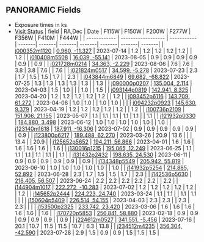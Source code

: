 
PANORAMIC Fields
----------------

- Exposure times in ks
- [Visit Status](https://www.stsci.edu/cgi-bin/get-visit-status?id=2514&markupFormat=html&observatory=JWST)
| field        | RA,Dec             | Date       | F115W  | F150W  | F200W  | F277W  | F356W  | F410M  | F444W  |
| ------------ | ------------------ | -----------| -------| -------| -------| -------| -------| -------| -------|
| [j000352m1120](https://s3.amazonaws.com/grizli-panoramic/mosaics/v6.0/j000352m1120/index.html) | [   0.960,  -11.327](https://s3.amazonaws.com/grizli-v2/ClusterTiles/Map/panoramic-j000352m1120/index.html) | 2023-07-14 |   1.2  |   1.2  |   1.2  |   1.2  |   1.2  |        |   1.2  |
| [j010408m5508](https://s3.amazonaws.com/grizli-panoramic/mosaics/v6.0/j010408m5508/index.html) | [  16.039,  -55.141](https://s3.amazonaws.com/grizli-v2/ClusterTiles/Map/panoramic-j010408m5508/index.html) | 2023-08-05 |   0.9  |   0.9  |   0.9  |   0.9  |   0.9  |        |   0.9  |
| [j021728m0214](https://s3.amazonaws.com/grizli-panoramic/mosaics/v6.0/j021728m0214/index.html) | [  34.363,   -2.229](https://s3.amazonaws.com/grizli-v2/ClusterTiles/Map/panoramic-j021728m0214/index.html) | 2023-08-06 |   7.6  |   7.6  |   3.8  |   3.8  |   7.6  |        |   7.6  |
| [j021824m0517](https://s3.amazonaws.com/grizli-panoramic/mosaics/v6.0/j021824m0517/index.html) | [  34.599,   -5.278](https://s3.amazonaws.com/grizli-v2/ClusterTiles/Map/panoramic-j021824m0517/index.html) | 2023-07-23 |   2.3  |   1.7  |   1.5  |   1.5  |   1.7  |        |   2.3  |
| [j043844m6849](https://s3.amazonaws.com/grizli-panoramic/mosaics/v6.0/j043844m6849/index.html) | [  69.682,  -68.822](https://s3.amazonaws.com/grizli-v2/ClusterTiles/Map/panoramic-j043844m6849/index.html) | 2023-07-25 |   1.3  |   1.3  |   1.3  |   1.3  |   1.3  |        |   1.3  |
| [j090000p0207](https://s3.amazonaws.com/grizli-panoramic/mosaics/v6.0/j090000p0207/index.html) | [ 135.004,    2.114](https://s3.amazonaws.com/grizli-v2/ClusterTiles/Map/panoramic-j090000p0207/index.html) | 2023-04-03 |   1.5  |   1.0  |        |        |   1.0  |        |   1.5  |
| [j093144p0819](https://s3.amazonaws.com/grizli-panoramic/mosaics/v6.0/j093144p0819/index.html) | [ 142.941,    8.325](https://s3.amazonaws.com/grizli-v2/ClusterTiles/Map/panoramic-j093144p0819/index.html) | 2023-04-20 |   1.2  |   1.2  |   1.2  |   1.2  |   1.2  |        |   1.2  |
| [j093452p6116](https://s3.amazonaws.com/grizli-panoramic/mosaics/v6.0/j093452p6116/index.html) | [ 143.709,   61.272](https://s3.amazonaws.com/grizli-v2/ClusterTiles/Map/panoramic-j093452p6116/index.html) | 2023-04-06 |   1.0  |   1.0  |        |   1.0  |   1.0  |        |        |
| [j094232p0923](https://s3.amazonaws.com/grizli-panoramic/mosaics/v6.0/j094232p0923/index.html) | [ 145.630,    9.379](https://s3.amazonaws.com/grizli-v2/ClusterTiles/Map/panoramic-j094232p0923/index.html) | 2023-04-19 |   1.2  |   1.2  |   1.2  |   1.2  |   1.2  |        |   1.2  |
| [j100736p2109](https://s3.amazonaws.com/grizli-panoramic/mosaics/v6.0/j100736p2109/index.html) | [ 151.906,   21.155](https://s3.amazonaws.com/grizli-v2/ClusterTiles/Map/panoramic-j100736p2109/index.html) | 2023-05-07 |   1.1  |   1.1  |   1.1  |   1.1  |   1.1  |        |   1.1  |
| [j121932p0330](https://s3.amazonaws.com/grizli-panoramic/mosaics/v6.0/j121932p0330/index.html) | [ 184.880,    3.498](https://s3.amazonaws.com/grizli-v2/ClusterTiles/Map/panoramic-j121932p0330/index.html) | 2023-06-12 |   1.0  |   1.0  |   1.0  |   1.0  |   1.0  |        |   1.0  |
| [j123140m1618](https://s3.amazonaws.com/grizli-panoramic/mosaics/v6.0/j123140m1618/index.html) | [ 187.911,  -16.306](https://s3.amazonaws.com/grizli-v2/ClusterTiles/Map/panoramic-j123140m1618/index.html) | 2023-07-02 |   0.9  |   0.9  |   0.9  |   0.9  |   0.9  |        |   0.9  |
| [j123800p6217](https://s3.amazonaws.com/grizli-panoramic/mosaics/v6.0/j123800p6217/index.html) | [ 189.488,   62.270](https://s3.amazonaws.com/grizli-v2/ClusterTiles/Map/panoramic-j123800p6217/index.html) | 2023-03-26 |  20.9  |  13.6  |        |        |  13.4  |        |  20.9  |
| [j125652p5652](https://s3.amazonaws.com/grizli-panoramic/mosaics/v6.0/j125652p5652/index.html) | [ 194.211,   56.866](https://s3.amazonaws.com/grizli-v2/ClusterTiles/Map/panoramic-j125652p5652/index.html) | 2023-04-01 |   1.6  |   1.6  |   1.6  |   1.6  |   1.6  |        |   1.6  |
| [j130016p1215](https://s3.amazonaws.com/grizli-panoramic/mosaics/v6.0/j130016p1215/index.html) | [ 195.065,   12.249](https://s3.amazonaws.com/grizli-v2/ClusterTiles/Map/panoramic-j130016p1215/index.html) | 2023-06-25 |   1.1  |   1.1  |   1.1  |   1.1  |   1.1  |        |   1.1  |
| [j131432p2432](https://s3.amazonaws.com/grizli-panoramic/mosaics/v6.0/j131432p2432/index.html) | [ 198.635,   24.530](https://s3.amazonaws.com/grizli-v2/ClusterTiles/Map/panoramic-j131432p2432/index.html) | 2023-06-11 |   0.9  |   0.9  |   0.9  |   0.9  |   0.9  |        |   0.9  |
| [j134348p5549](https://s3.amazonaws.com/grizli-panoramic/mosaics/v6.0/j134348p5549/index.html) | [ 205.942,   55.819](https://s3.amazonaws.com/grizli-v2/ClusterTiles/Map/panoramic-j134348p5549/index.html) | 2023-06-10 |   1.0  |   1.0  |   1.0  |   1.0  |   1.0  |        |   1.0  |
| [j141932p5254](https://s3.amazonaws.com/grizli-panoramic/mosaics/v6.0/j141932p5254/index.html) | [ 214.885,   52.892](https://s3.amazonaws.com/grizli-v2/ClusterTiles/Map/panoramic-j141932p5254/index.html) | 2023-06-28 |   2.3  |   1.7  |   1.5  |   1.5  |   1.7  |        |   2.3  |
| [j142536p5630](https://s3.amazonaws.com/grizli-panoramic/mosaics/v6.0/j142536p5630/index.html) | [ 216.405,   56.507](https://s3.amazonaws.com/grizli-v2/ClusterTiles/Map/panoramic-j142536p5630/index.html) | 2023-06-24 |   2.2  |   2.2  |   2.2  |   2.2  |   2.2  |        |   2.2  |
| [j144904m1017](https://s3.amazonaws.com/grizli-panoramic/mosaics/v6.0/j144904m1017/index.html) | [ 222.272,  -10.283](https://s3.amazonaws.com/grizli-v2/ClusterTiles/Map/panoramic-j144904m1017/index.html) | 2023-07-02 |   1.2  |   1.2  |   1.2  |   1.2  |   1.2  |        |   1.2  |
| [j145652p2444](https://s3.amazonaws.com/grizli-panoramic/mosaics/v6.0/j145652p2444/index.html) | [ 224.223,   24.740](https://s3.amazonaws.com/grizli-v2/ClusterTiles/Map/panoramic-j145652p2444/index.html) | 2023-03-24 |   1.1  |   1.1  |        |   1.1  |   1.1  |        |        |
| [j150604p5409](https://s3.amazonaws.com/grizli-panoramic/mosaics/v6.0/j150604p5409/index.html) | [ 226.514,   54.155](https://s3.amazonaws.com/grizli-v2/ClusterTiles/Map/panoramic-j150604p5409/index.html) | 2023-04-03 |   2.3  |   2.3  |        |   2.3  |   2.3  |        |        |
| [j153500p2325](https://s3.amazonaws.com/grizli-panoramic/mosaics/v6.0/j153500p2325/index.html) | [ 233.742,   23.420](https://s3.amazonaws.com/grizli-v2/ClusterTiles/Map/panoramic-j153500p2325/index.html) | 2023-03-06 |   1.6  |   1.6  |   1.6  |   1.6  |   1.6  |        |   1.6  |
| [j170720p5853](https://s3.amazonaws.com/grizli-panoramic/mosaics/v6.0/j170720p5853/index.html) | [ 256.841,   58.880](https://s3.amazonaws.com/grizli-v2/ClusterTiles/Map/panoramic-j170720p5853/index.html) | 2023-02-18 |   0.9  |   0.9  |   0.9  |   0.9  |   0.9  |        |   0.9  |
| [j224612m0527](https://s3.amazonaws.com/grizli-panoramic/mosaics/v6.0/j224612m0527/index.html) | [ 341.551,   -5.456](https://s3.amazonaws.com/grizli-v2/ClusterTiles/Map/panoramic-j224612m0527/index.html) | 2023-07-16 |  20.1  |  10.7  |  11.5  |  11.5  |  10.7  |   6.3  |  13.8  |
| [j234512m4235](https://s3.amazonaws.com/grizli-panoramic/mosaics/v6.0/j234512m4235/index.html) | [ 356.304,  -42.590](https://s3.amazonaws.com/grizli-v2/ClusterTiles/Map/panoramic-j234512m4235/index.html) | 2023-07-28 |   2.9  |   1.5  |   0.9  |   0.9  |   1.5  |   1.5  |   1.5  |
